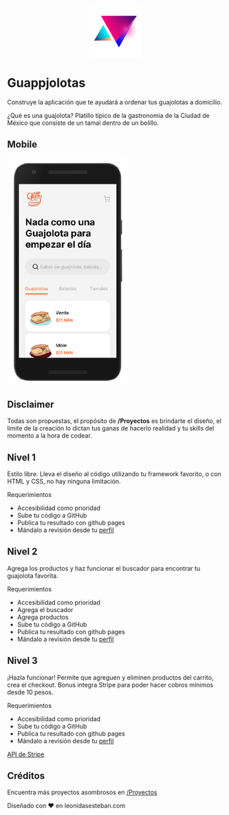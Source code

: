 <div align="center">
<img width="120px"  src="https://raw.githubusercontent.com/no-te-rindas/logo/main/Logo/LeonidasEsteban-destello-envolvente-cuadrada.png" />
</div>

# Guappjolotas

Construye la aplicación que te ayudará a ordenar tus guajolotas a domicilio.

¿Qué es una guajolota?
Platillo típico de la gastronomía de la Ciudad de México que consiste de un tamal dentro de un bolillo. 


## Mobile

<img width="280px"  src="https://github.com/no-te-rindas/imagenes/blob/main/Readmes/guappjolotas/guappjolotas.png?raw=true" />

## Disclaimer

Todas son propuestas, el propósito de **/Proyectos** es brindarte el diseño, el límite de la creación lo dictan tus ganas de hacerlo realidad y tu skills del momento a la hora de codear.


## Nivel 1

Estilo libre. Lleva el diseño al código utilizando tu framework favorito, o con HTML y CSS, no hay ninguna limitación. 

Requerimientos
- Accesibilidad como prioridad
- Sube tu código a GitHub
- Publica tu resultado con github pages
- Mándalo a revisión desde tu [perfil](https://leonidasesteban.com/estudiante)

## Nivel 2

Agrega los productos y haz funcionar el buscador para encontrar tu guajolota favorita.

Requerimientos
- Accesibilidad como prioridad
- Agrega el buscador
- Agrega productos
- Sube tu código a GitHub
- Publica tu resultado con github pages
- Mándalo a revisión desde tu [perfil](https://leonidasesteban.com/estudiante)


## Nivel 3

¡Hazla funcionar! Permite que agreguen y eliminen productos del carrito, crea el checkout. Bonus integra Stripe para poder hacer cobros mínimos desde 10 pesos.

Requerimientos

- Accesibilidad como prioridad
- Sube tu código a GitHub
- Publica tu resultado con github pages
- Mándalo a revisión desde tu [perfil](https://leonidasesteban.com/estudiante)

[API de Stripe](https://stripe.com/docs/api)


## Créditos

Encuentra más proyectos asombrosos en [/Proyectos](https://leonidasesteban.com/proyectos)

Diseñado con ♥️ en leonidasesteban.com
